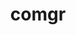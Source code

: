 ---
title: "comgr"
layout: cache
categories: [package, develop-2023-09-24]
meta: {"versions": ["5.4.3", "5.5.1"], "compilers": ["gcc@=11.1.0", "gcc@=11.3.0"], "oss": ["ubuntu20.04", "ubuntu22.04"], "platforms": ["linux"], "targets": ["x86_64_v3"], "stacks": ["e4s", "gpu-tests", "ml-linux-x86_64-rocm", "root"], "num_specs": 4, "num_specs_by_stack": {"gpu-tests": 1, "root": 4, "e4s": 2, "ml-linux-x86_64-rocm": 2}}
spec_details: [{"hash": "svzfjqahzqhy6r5z4tqsmbbghrigixpb", "compiler": "gcc@=11.1.0", "versions": ["5.5.1"], "os": "ubuntu20.04", "platform": "linux", "target": "x86_64_v3", "variants": ["build_system=cmake", "build_type=Release", "generator=make", "~ipo"], "stacks": ["gpu-tests", "root", "e4s"], "size": "-", "tarball": "https://binaries.spack.io/releases/develop-2023-09-24/build_cache/linux-ubuntu20.04-x86_64_v3/gcc-11.1.0/comgr-5.5.1/linux-ubuntu20.04-x86_64_v3-gcc-11.1.0-comgr-5.5.1-svzfjqahzqhy6r5z4tqsmbbghrigixpb.spack"}, {"hash": "nx7x3lpuygtx323cgjtbvzklj7tp2skb", "compiler": "gcc@=11.1.0", "versions": ["5.4.3"], "os": "ubuntu20.04", "platform": "linux", "target": "x86_64_v3", "variants": ["build_system=cmake", "build_type=Release", "generator=make", "~ipo"], "stacks": ["root", "e4s"], "size": "-", "tarball": "https://binaries.spack.io/releases/develop-2023-09-24/build_cache/linux-ubuntu20.04-x86_64_v3/gcc-11.1.0/comgr-5.4.3/linux-ubuntu20.04-x86_64_v3-gcc-11.1.0-comgr-5.4.3-nx7x3lpuygtx323cgjtbvzklj7tp2skb.spack"}, {"hash": "7gfxevoay5ztacm3bmmtwjuomljuu3xj", "compiler": "gcc@=11.3.0", "versions": ["5.5.1"], "os": "ubuntu22.04", "platform": "linux", "target": "x86_64_v3", "variants": ["build_system=cmake", "build_type=Release", "generator=make", "~ipo"], "stacks": ["root", "ml-linux-x86_64-rocm"], "size": "-", "tarball": "https://binaries.spack.io/releases/develop-2023-09-24/build_cache/linux-ubuntu22.04-x86_64_v3/gcc-11.3.0/comgr-5.5.1/linux-ubuntu22.04-x86_64_v3-gcc-11.3.0-comgr-5.5.1-7gfxevoay5ztacm3bmmtwjuomljuu3xj.spack"}, {"hash": "erugnxfbalef3l4uubo7osrkglmkg3il", "compiler": "gcc@=11.3.0", "versions": ["5.5.1"], "os": "ubuntu22.04", "platform": "linux", "target": "x86_64_v3", "variants": ["build_system=cmake", "build_type=Release", "generator=make", "~ipo"], "stacks": ["root", "ml-linux-x86_64-rocm"], "size": "-", "tarball": "https://binaries.spack.io/releases/develop-2023-09-24/build_cache/linux-ubuntu22.04-x86_64_v3/gcc-11.3.0/comgr-5.5.1/linux-ubuntu22.04-x86_64_v3-gcc-11.3.0-comgr-5.5.1-erugnxfbalef3l4uubo7osrkglmkg3il.spack"}]
---